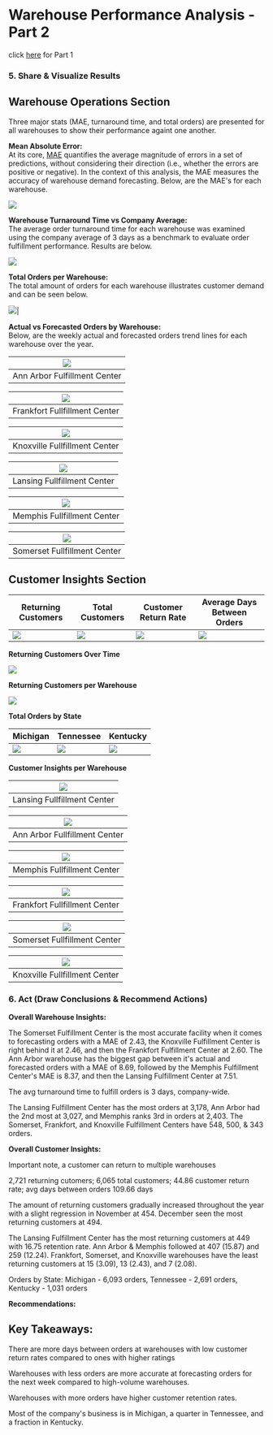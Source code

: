 # Warehouse Performance Analysis - Part 2   
click [here](https://github.com/ShaunJPartridge/Data-Analytics-Portfolio/tree/main/SQL/Warehouse%20Performance%20Analysis) for Part 1

### 5. Share & Visualize Results  

## Warehouse Operations Section  

Three major stats (MAE, turnaround time, and total orders) are presented for all warehouses to show their performance againt one another.  

**Mean Absolute Error:**  
At its core, [MAE](https://www.numberanalytics.com/blog/mastering-mean-absolute-error) quantifies the average magnitude of errors in a set of predictions, without considering their direction (i.e., whether the errors are positive or negative). In the context of this analysis, the MAE measures the accuracy of warehouse demand forecasting. Below, are the MAE's for each warehouse.   

![](pics/mae-ss.png)

**Warehouse Turnaround Time vs Company Average:**  
The average order turnaround time for each warehouse was examined using the company average of 3 days as a benchmark to evaluate order fulfillment performance. Results are below.

![](pics/warehouse-turnaround-vs-company-avg.png)

**Total Orders per Warehouse:**   
The total amount of orders for each warehouse illustrates customer demand and can be seen below.

![](pics/warehouse-total-orders.png)|  

**Actual vs Forecasted Orders by Warehouse:**  
Below, are the weekly actual and forecasted orders trend lines for each warehouse over the year.

|![](pics/ann-arbor-actual-forecasted.png)|
|---|
|Ann Arbor Fulfillment Center|

![](pics/frankfort-actual-forecasted.png)|  
|---|
|Frankfort Fullfillment Center|

![](pics/knoxville-actual-forecasted.png)|  
|---|
|Knoxville Fullfillment Center|

![](pics/lansing-actual-forecasted.png)|  
|---|
|Lansing Fullfillment Center|

![](pics/memphis-actual-forecasted.png)|  
|---|
|Memphis Fullfillment Center|

![](pics/somerset-actual-forecasted.png)|  
|---|
|Somerset Fullfillment Center|

## Customer Insights Section

|Returning Customers|Total Customers|Customer Return Rate|Average Days Between Orders|
|---|---|---|---|
|![](pics/returning-customers.png)|![](pics/total-customers.png)|![](pics/customer-rr.png)|![](pics/avg-days-between-orders.png)|

**Returning Customers Over Time**  

![](pics/returning-customers-over-time.png)

**Returning Customers per Warehouse**  

![](pics/customer-loyalty-per-warehouse.png)

**Total Orders by State**  

|Michigan|Tennessee|Kentucky|
|---|---|---|
|![](pics/state-with-the-most-customers.png)|![](pics/tn-customers.png)|![](pics/ky-customers.png)|

**Customer Insights per Warehouse**  

![](pics/lansing-customers.png)|  
|---|
|Lansing Fullfillment Center|  

![](pics/ann-arbor-customers.png)|  
|---|
|Ann Arbor Fullfillment Center|  

![](pics/memphis-customers.png)|  
|---|
|Memphis Fullfillment Center|  

![](pics/frankfort-customers.png)|  
|---|
|Frankfort Fullfillment Center|  

![](pics/somerset-customers.png)|  
|---|
|Somerset Fullfillment Center|  

![](pics/knoxville-customers.png)|  
|---|
|Knoxville Fullfillment Center|

### 6. Act (Draw Conclusions & Recommend Actions)

**Overall Warehouse Insights:**  

The Somerset Fulfillment Center is the most accurate facility when it comes to forecasting orders with a MAE of 2.43, the Knoxville Fulfillment Center is right behind it at 2.46, and then the Frankfort Fulfillment Center at 2.60. The Ann Arbor warehouse has the biggest gap between it's actual and forecasted orders with a MAE of 8.69, followed by the Memphis Fulfillment Center's MAE is 8.37, and then the Lansing Fulfillment Center at 7.51.

The avg turnaround time to fulfill orders is 3 days, company-wide.

The Lansing Fulfillment Center has the most orders at 3,178, Ann Arbor had the 2nd most at 3,027, and Memphis ranks 3rd in orders at 2,403. The Somerset, Frankfort, and Knoxville Fulfillment Centers have 548, 500, & 343 orders.


**Overall Customer Insights:**  

Important note, a customer can return to multiple warehouses 

2,721 returning cutomers; 6,065 total customers; 44.86 customer return rate; avg days between orders 109.66 days

The amount of returning customers gradually increased throughout the year with a slight regression in November at 454. December seen the most returning customers at 494.

The Lansing Fulfillment Center has the most returning customers at 449 with 16.75 retention rate. Ann Arbor & Memphis followed at 407 (15.87) and 259 (12.24). Frankfort, Somerset,
and Knoxville warehouses have the least returning customers at 15 (3.09), 13 (2.43), and 7 (2.08).

Orders by State: Michigan - 6,093 orders, Tennessee - 2,691 orders, Kentucky - 1,031 orders  


**Recommendations:**  



## Key Takeaways:

There are more days between orders at warehouses with low customer return rates compared to ones with higher ratings

Warehouses with less orders are more accurate at forecasting orders for the next week compared to high-volume warehouses. 

Warehouses with more orders have higher customer retention rates.

Most of the company's business is in Michigan, a quarter in Tennessee, and a fraction in Kentucky.
